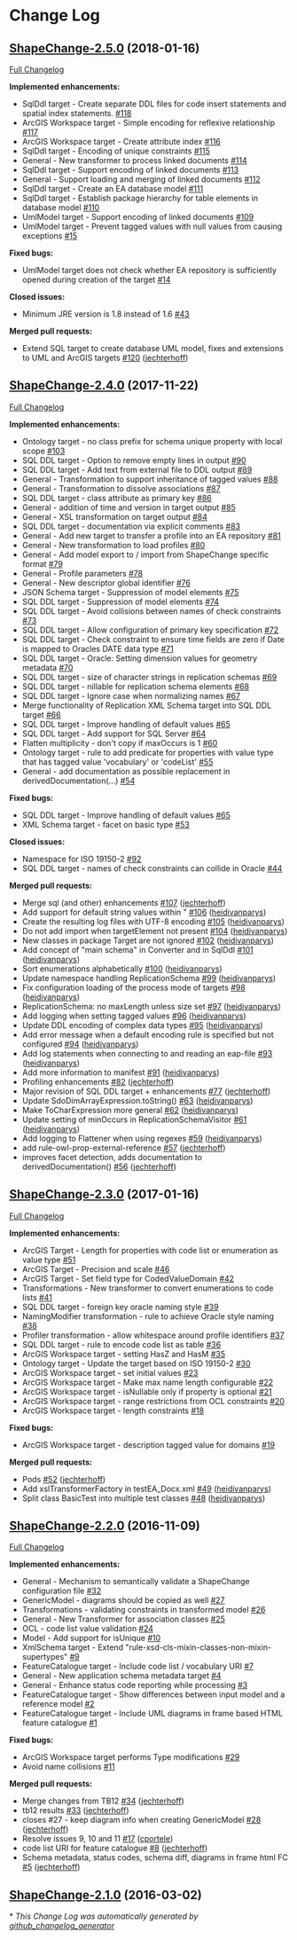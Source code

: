 # Change Log

## [ShapeChange-2.5.0](https://github.com/ShapeChange/ShapeChange/tree/ShapeChange-2.5.0) (2018-01-16)
[Full Changelog](https://github.com/ShapeChange/ShapeChange/compare/ShapeChange-2.4.0...ShapeChange-2.5.0)

**Implemented enhancements:**

- SqlDdl target - Create separate DDL files for code insert statements and spatial index statements. [\#118](https://github.com/ShapeChange/ShapeChange/issues/118)
- ArcGIS Workspace target - Simple encoding for reflexive relationship [\#117](https://github.com/ShapeChange/ShapeChange/issues/117)
- ArcGIS Workspace target - Create attribute index [\#116](https://github.com/ShapeChange/ShapeChange/issues/116)
- SqlDdl target - Encoding of unique constraints [\#115](https://github.com/ShapeChange/ShapeChange/issues/115)
- General - New transformer to process linked documents [\#114](https://github.com/ShapeChange/ShapeChange/issues/114)
- SqlDdl target - Support encoding of linked documents [\#113](https://github.com/ShapeChange/ShapeChange/issues/113)
- General - Support loading and merging of linked documents [\#112](https://github.com/ShapeChange/ShapeChange/issues/112)
- SqlDdl target - Create an EA database model [\#111](https://github.com/ShapeChange/ShapeChange/issues/111)
- SqlDdl target - Establish package hierarchy for table elements in database model [\#110](https://github.com/ShapeChange/ShapeChange/issues/110)
- UmlModel target - Support encoding of linked documents [\#109](https://github.com/ShapeChange/ShapeChange/issues/109)
- UmlModel target - Prevent tagged values with null values from causing exceptions [\#15](https://github.com/ShapeChange/ShapeChange/issues/15)

**Fixed bugs:**

- UmlModel target does not check whether EA repository is sufficiently opened during creation of the target [\#14](https://github.com/ShapeChange/ShapeChange/issues/14)

**Closed issues:**

- Minimum JRE version is 1.8 instead of 1.6 [\#43](https://github.com/ShapeChange/ShapeChange/issues/43)

**Merged pull requests:**

- Extend SQL target to create database UML model, fixes and extensions to UML and ArcGIS targets [\#120](https://github.com/ShapeChange/ShapeChange/pull/120) ([jechterhoff](https://github.com/jechterhoff))

## [ShapeChange-2.4.0](https://github.com/ShapeChange/ShapeChange/tree/ShapeChange-2.4.0) (2017-11-22)
[Full Changelog](https://github.com/ShapeChange/ShapeChange/compare/ShapeChange-2.3.0...ShapeChange-2.4.0)

**Implemented enhancements:**

- Ontology target - no class prefix for schema unique property with local scope [\#103](https://github.com/ShapeChange/ShapeChange/issues/103)
- SQL DDL target - Option to remove empty lines in output [\#90](https://github.com/ShapeChange/ShapeChange/issues/90)
- SQL DDL target - Add text from external file to DDL output [\#89](https://github.com/ShapeChange/ShapeChange/issues/89)
- General - Transformation to support inheritance of tagged values [\#88](https://github.com/ShapeChange/ShapeChange/issues/88)
- General - Transformation to dissolve associations [\#87](https://github.com/ShapeChange/ShapeChange/issues/87)
- SQL DDL target - class attribute as primary key [\#86](https://github.com/ShapeChange/ShapeChange/issues/86)
- General - addition of time and version in target output [\#85](https://github.com/ShapeChange/ShapeChange/issues/85)
- General - XSL transformation on target output [\#84](https://github.com/ShapeChange/ShapeChange/issues/84)
- SQL DDL target - documentation via explicit comments [\#83](https://github.com/ShapeChange/ShapeChange/issues/83)
- General - Add new target to transfer a profile into an EA repository [\#81](https://github.com/ShapeChange/ShapeChange/issues/81)
- General - New transformation to load profiles [\#80](https://github.com/ShapeChange/ShapeChange/issues/80)
- General - Add model export to / import from ShapeChange specific format [\#79](https://github.com/ShapeChange/ShapeChange/issues/79)
- General - Profile parameters [\#78](https://github.com/ShapeChange/ShapeChange/issues/78)
- General - New descriptor global identifier [\#76](https://github.com/ShapeChange/ShapeChange/issues/76)
- JSON Schema target - Suppression of model elements [\#75](https://github.com/ShapeChange/ShapeChange/issues/75)
- SQL DDL target - Suppression of model elements [\#74](https://github.com/ShapeChange/ShapeChange/issues/74)
- SQL DDL target - Avoid collisions between names of check constraints [\#73](https://github.com/ShapeChange/ShapeChange/issues/73)
- SQL DDL target - Allow configuration of primary key specification [\#72](https://github.com/ShapeChange/ShapeChange/issues/72)
- SQL DDL target - Check constraint to ensure time fields are zero if Date is mapped to Oracles DATE data type [\#71](https://github.com/ShapeChange/ShapeChange/issues/71)
- SQL DDL target - Oracle: Setting dimension values for geometry metadata [\#70](https://github.com/ShapeChange/ShapeChange/issues/70)
- SQL DDL target - size of character strings in replication schemas [\#69](https://github.com/ShapeChange/ShapeChange/issues/69)
- SQL DDL target - nillable for replication schema elements [\#68](https://github.com/ShapeChange/ShapeChange/issues/68)
- SQL DDL target - Ignore case when normalizing names [\#67](https://github.com/ShapeChange/ShapeChange/issues/67)
- Merge functionality of Replication XML Schema target into SQL DDL target [\#66](https://github.com/ShapeChange/ShapeChange/issues/66)
- SQL DDL target - Improve handling of default values [\#65](https://github.com/ShapeChange/ShapeChange/issues/65)
- SQL DDL target - Add support for SQL Server [\#64](https://github.com/ShapeChange/ShapeChange/issues/64)
- Flatten multiplicity - don't copy if maxOccurs is 1 [\#60](https://github.com/ShapeChange/ShapeChange/issues/60)
- Ontology target - rule to add predicate for properties with value type that has tagged value 'vocabulary' or 'codeList' [\#55](https://github.com/ShapeChange/ShapeChange/issues/55)
- General - add documentation as possible replacement in derivedDocumentation\(...\) [\#54](https://github.com/ShapeChange/ShapeChange/issues/54)

**Fixed bugs:**

- SQL DDL target - Improve handling of default values [\#65](https://github.com/ShapeChange/ShapeChange/issues/65)
- XML Schema target - facet on basic type [\#53](https://github.com/ShapeChange/ShapeChange/issues/53)

**Closed issues:**

- Namespace for ISO 19150-2 [\#92](https://github.com/ShapeChange/ShapeChange/issues/92)
- SQL DDL target - names of check constraints can collide in Oracle [\#44](https://github.com/ShapeChange/ShapeChange/issues/44)

**Merged pull requests:**

- Merge sql \(and other\) enhancements [\#107](https://github.com/ShapeChange/ShapeChange/pull/107) ([jechterhoff](https://github.com/jechterhoff))
- Add support for default string values within " [\#106](https://github.com/ShapeChange/ShapeChange/pull/106) ([heidivanparys](https://github.com/heidivanparys))
- Create the resulting log files with UTF-8 encoding [\#105](https://github.com/ShapeChange/ShapeChange/pull/105) ([heidivanparys](https://github.com/heidivanparys))
- Do not add import when targetElement not present [\#104](https://github.com/ShapeChange/ShapeChange/pull/104) ([heidivanparys](https://github.com/heidivanparys))
- New classes in package Target are not ignored [\#102](https://github.com/ShapeChange/ShapeChange/pull/102) ([heidivanparys](https://github.com/heidivanparys))
- Add concept of "main schema" in Converter and in SqlDdl [\#101](https://github.com/ShapeChange/ShapeChange/pull/101) ([heidivanparys](https://github.com/heidivanparys))
- Sort enumerations alphabetically [\#100](https://github.com/ShapeChange/ShapeChange/pull/100) ([heidivanparys](https://github.com/heidivanparys))
- Update namespace handling ReplicationSchema [\#99](https://github.com/ShapeChange/ShapeChange/pull/99) ([heidivanparys](https://github.com/heidivanparys))
- Fix configuration loading of the process mode of targets [\#98](https://github.com/ShapeChange/ShapeChange/pull/98) ([heidivanparys](https://github.com/heidivanparys))
- ReplicationSchema: no maxLength unless size set [\#97](https://github.com/ShapeChange/ShapeChange/pull/97) ([heidivanparys](https://github.com/heidivanparys))
- Add logging when setting tagged values [\#96](https://github.com/ShapeChange/ShapeChange/pull/96) ([heidivanparys](https://github.com/heidivanparys))
- Update DDL encoding of complex data types [\#95](https://github.com/ShapeChange/ShapeChange/pull/95) ([heidivanparys](https://github.com/heidivanparys))
- Add error message when a default encoding rule is specified but not configured [\#94](https://github.com/ShapeChange/ShapeChange/pull/94) ([heidivanparys](https://github.com/heidivanparys))
- Add log statements when connecting to and reading an eap-file [\#93](https://github.com/ShapeChange/ShapeChange/pull/93) ([heidivanparys](https://github.com/heidivanparys))
- Add more information to manifest [\#91](https://github.com/ShapeChange/ShapeChange/pull/91) ([heidivanparys](https://github.com/heidivanparys))
- Profiling enhancements [\#82](https://github.com/ShapeChange/ShapeChange/pull/82) ([jechterhoff](https://github.com/jechterhoff))
- Major revision of SQL DDL target + enhancements [\#77](https://github.com/ShapeChange/ShapeChange/pull/77) ([jechterhoff](https://github.com/jechterhoff))
- Update SdoDimArrayExpression.toString\(\) [\#63](https://github.com/ShapeChange/ShapeChange/pull/63) ([heidivanparys](https://github.com/heidivanparys))
- Make ToCharExpression more general [\#62](https://github.com/ShapeChange/ShapeChange/pull/62) ([heidivanparys](https://github.com/heidivanparys))
- Update setting of minOccurs in ReplicationSchemaVisitor [\#61](https://github.com/ShapeChange/ShapeChange/pull/61) ([heidivanparys](https://github.com/heidivanparys))
- Add logging to Flattener when using regexes [\#59](https://github.com/ShapeChange/ShapeChange/pull/59) ([heidivanparys](https://github.com/heidivanparys))
- add rule-owl-prop-external-reference [\#57](https://github.com/ShapeChange/ShapeChange/pull/57) ([jechterhoff](https://github.com/jechterhoff))
- improves facet detection, adds documentation to derivedDocumentation\(\) [\#56](https://github.com/ShapeChange/ShapeChange/pull/56) ([jechterhoff](https://github.com/jechterhoff))

## [ShapeChange-2.3.0](https://github.com/ShapeChange/ShapeChange/tree/ShapeChange-2.3.0) (2017-01-16)
[Full Changelog](https://github.com/ShapeChange/ShapeChange/compare/ShapeChange-2.2.0...ShapeChange-2.3.0)

**Implemented enhancements:**

- ArcGIS Target - Length for properties with code list or enumeration as value type [\#51](https://github.com/ShapeChange/ShapeChange/issues/51)
- ArcGIS Target - Precision and scale [\#46](https://github.com/ShapeChange/ShapeChange/issues/46)
- ArcGIS Target - Set field type for CodedValueDomain [\#42](https://github.com/ShapeChange/ShapeChange/issues/42)
- Transformations - New transformer to convert enumerations to code lists [\#41](https://github.com/ShapeChange/ShapeChange/issues/41)
- SQL DDL target - foreign key oracle naming style [\#39](https://github.com/ShapeChange/ShapeChange/issues/39)
- NamingModifier transformation - rule to achieve Oracle style naming [\#38](https://github.com/ShapeChange/ShapeChange/issues/38)
- Profiler transformation - allow whitespace around profile identifiers [\#37](https://github.com/ShapeChange/ShapeChange/issues/37)
- SQL DDL target - rule to encode code list as table [\#36](https://github.com/ShapeChange/ShapeChange/issues/36)
- ArcGIS Workspace target - setting HasZ and HasM [\#35](https://github.com/ShapeChange/ShapeChange/issues/35)
- Ontology target - Update the target based on ISO 19150-2 [\#30](https://github.com/ShapeChange/ShapeChange/issues/30)
- ArcGIS Workspace target - set initial values [\#23](https://github.com/ShapeChange/ShapeChange/issues/23)
- ArcGIS Workspace target - Make max name length configurable [\#22](https://github.com/ShapeChange/ShapeChange/issues/22)
- ArcGIS Workspace target - isNullable only if property is optional [\#21](https://github.com/ShapeChange/ShapeChange/issues/21)
- ArcGIS Workspace target - range restrictions from OCL constraints [\#20](https://github.com/ShapeChange/ShapeChange/issues/20)
- ArcGIS Workspace target - length constraints [\#18](https://github.com/ShapeChange/ShapeChange/issues/18)

**Fixed bugs:**

- ArcGIS Workspace target - description tagged value for domains [\#19](https://github.com/ShapeChange/ShapeChange/issues/19)

**Merged pull requests:**

- Pods [\#52](https://github.com/ShapeChange/ShapeChange/pull/52) ([jechterhoff](https://github.com/jechterhoff))
- Add xslTransformerFactory in testEA\_Docx.xml [\#49](https://github.com/ShapeChange/ShapeChange/pull/49) ([heidivanparys](https://github.com/heidivanparys))
- Split class BasicTest into multiple test classes [\#48](https://github.com/ShapeChange/ShapeChange/pull/48) ([heidivanparys](https://github.com/heidivanparys))

## [ShapeChange-2.2.0](https://github.com/ShapeChange/ShapeChange/tree/ShapeChange-2.2.0) (2016-11-09)
[Full Changelog](https://github.com/ShapeChange/ShapeChange/compare/ShapeChange-2.1.0...ShapeChange-2.2.0)

**Implemented enhancements:**

- General - Mechanism to semantically validate a ShapeChange configuration file [\#32](https://github.com/ShapeChange/ShapeChange/issues/32)
- GenericModel - diagrams should be copied as well [\#27](https://github.com/ShapeChange/ShapeChange/issues/27)
- Transformations - validating constraints in transformed model [\#26](https://github.com/ShapeChange/ShapeChange/issues/26)
- General - New Transformer for association classes [\#25](https://github.com/ShapeChange/ShapeChange/issues/25)
- OCL - code list value validation [\#24](https://github.com/ShapeChange/ShapeChange/issues/24)
- Model - Add support for isUnique [\#10](https://github.com/ShapeChange/ShapeChange/issues/10)
- XmlSchema target - Extend "rule-xsd-cls-mixin-classes-non-mixin-supertypes" [\#9](https://github.com/ShapeChange/ShapeChange/issues/9)
- FeatureCatalogue target - Include code list / vocabulary URI [\#7](https://github.com/ShapeChange/ShapeChange/issues/7)
- General - New application schema metadata target [\#4](https://github.com/ShapeChange/ShapeChange/issues/4)
- General - Enhance status code reporting while processing [\#3](https://github.com/ShapeChange/ShapeChange/issues/3)
- FeatureCatalogue target - Show differences between input model and a reference model [\#2](https://github.com/ShapeChange/ShapeChange/issues/2)
- FeatureCatalogue target - Include UML diagrams in frame based HTML feature catalogue [\#1](https://github.com/ShapeChange/ShapeChange/issues/1)

**Fixed bugs:**

- ArcGIS Workspace target performs Type modifications [\#29](https://github.com/ShapeChange/ShapeChange/issues/29)
- Avoid name collisions [\#11](https://github.com/ShapeChange/ShapeChange/issues/11)

**Merged pull requests:**

- Merge changes from TB12 [\#34](https://github.com/ShapeChange/ShapeChange/pull/34) ([jechterhoff](https://github.com/jechterhoff))
- tb12 results [\#33](https://github.com/ShapeChange/ShapeChange/pull/33) ([jechterhoff](https://github.com/jechterhoff))
- closes \#27 - keep diagram info when creating GenericModel [\#28](https://github.com/ShapeChange/ShapeChange/pull/28) ([jechterhoff](https://github.com/jechterhoff))
- Resolve issues 9, 10 and 11 [\#17](https://github.com/ShapeChange/ShapeChange/pull/17) ([cportele](https://github.com/cportele))
- code list URI for feature catalogue [\#8](https://github.com/ShapeChange/ShapeChange/pull/8) ([jechterhoff](https://github.com/jechterhoff))
- Schema metadata, status codes, schema diff, diagrams in frame html FC [\#5](https://github.com/ShapeChange/ShapeChange/pull/5) ([jechterhoff](https://github.com/jechterhoff))

## [ShapeChange-2.1.0](https://github.com/ShapeChange/ShapeChange/tree/ShapeChange-2.1.0) (2016-03-02)


\* *This Change Log was automatically generated by [github_changelog_generator](https://github.com/skywinder/Github-Changelog-Generator)*